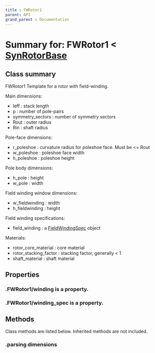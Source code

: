 ```yaml
---
title : FWRotor1
parent: API
grand_parent : Documentation
---
```

# Summary for: **FWRotor1**  < [SynRotorBase](SynRotorBase.html)

## Class summary

FWRotor1 Template for a rotor with field-winding.

Main dimensions:
* leff : stack length
* p : number of pole-pairs
* symmetry_sectors : number of symmetry sectors
* Rout : outer radius
* Rin : shaft radius

Pole-face dimensions:
* r_poleshoe : curvature radius for poleshoe face. Must be <= Rout
* w_poleshoe : poleshoe face width
* h_poleshoe : poleshoe height

Pole body dimensions:
* h_pole : height
* w_pole : width

Field winding window dimensions:
* w_fieldwinding : width
* h_fieldwinding : height

Field winding specifications:
* field_winding : a [FieldWindingSpec](FieldWindingSpec.html) object

Materials:
* rotor_core_material : core material
* rotor_stacking_factor : stacking factor, generally < 1
* shaft_material : shaft material

## Properties

### .FWRotor1/**winding** is a property.

### .FWRotor1/**winding_spec** is a property.


## Methods

Class methods are listed below. Inherited methods are not included.

### .parsing dimensions


